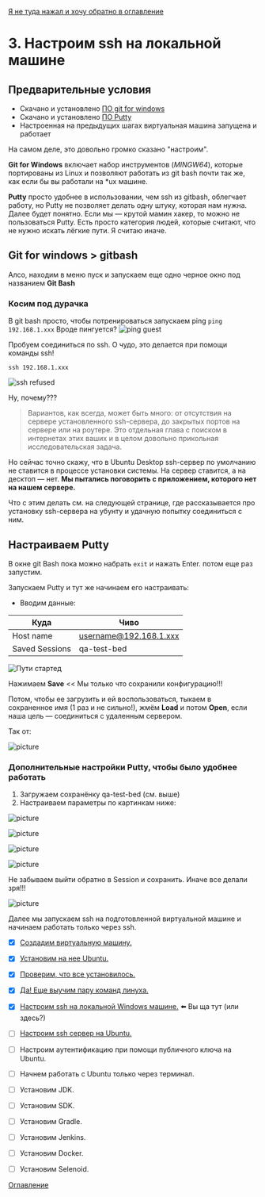 [Я не туда нажал и хочу обратно в оглавление](./000%20toc.md)
# 3. Настроим ssh на локальной машине
## Предварительные условия
- Скачано и установлено [ПО git for windows](https://gitforwindows.org/) 
- Скачано и установлено [ПО Putty](https://putty.org/) 
- Настроенная на предыдущих шагах виртуальная машина запущена и работает

На самом деле, это довольно громко сказано "настроим".

**Git for Windows** включает набор инструментов (*MINGW64*), которые портированы из Linux и позволяют работать из git bash почти так же, как если бы вы работали на *ux машине.

**Putty** просто удобнее в использовании, чем ssh из gitbash, облегчает работу, но Putty не позволяет делать одну штуку, которая нам нужна. Далее будет понятно.
Если мы — крутой мамин хакер, то можно не пользоваться Putty. Есть просто категория людей, которые считают, что не нужно искать лёгкие пути. Я считаю иначе.

## Git for windows > gitbash
Алсо, находим в меню пуск и запускаем еще одно черное окно под названием **Git Bash**
### Косим под дурачка
В git bash просто, чтобы потренироваться запускаем ping
```ping 192.168.1.xxx```
Вроде пингуется?
![ping guest](./img/007%20LocalSshPingFromGitBash.png)

Пробуем соединиться по ssh. О чудо, это делается при помощи команды ssh!

```ssh 192.168.1.xxx ```

![ssh refused](./img/007%20sshCOnnectionRefused.png)

Ну, почему???

> Вариантов, как всегда, может быть много: от отсутствия на сервере установленного ssh-сервера, до закрытых портов на сервере или на роутере. Это отдельная глава с поиском в интернетах этих ваших и в целом довольно прикольная исследовательская задача.

Но сейчас точно скажу, что в Ubuntu Desktop ssh-сервер по умолчанию не ставится в процессе установки системы. На сервер ставится, а на десктоп — нет. **Мы пытались поговорить с приложением, которого нет на нашем сервере.**

Что с этим делать см. на следующей странице, где рассказывается про установку ssh-сервера на убунту и удачную попытку соединиться с ним.

## Настраиваем Putty
В окне git Bash пока можно набрать ``` exit ``` и нажать Enter. потом еще раз запустим.

Запускаем Putty и тут же начинаем его настраивать:
- Вводим данные:

Куда | Чиво
-----|----
 Host name| username@192.168.1.xxx
 Saved Sessions | qa-test-bed

![Пути стартед](./img/007%20PuttyStart.png)

Нажимаем **Save** << Мы только что сохранили конфигурацию!!!

Потом, чтобы ее загрузить и ей воспользоваться, тыкаем в сохраненное имя (1 раз и не сильно!), жмём **Load** и потом **Open**, если наша цель — соединиться с удаленным сервером.

Так от:

![picture](./img/007%20PuttySavedSessions.png)

### Дополнительные настройки Putty, чтобы было удобнее работать 

1. Загружаем сохранёнку qa-test-bed (см. выше)
2. Настраиваем параметры по картинкам ниже:

![picture](./img/007%20PuttyLogging.png)

![picture](./img/007%20PuttyWindow.png)

![picture](./img/007%20PuttyBehaviour.png)

![picture](./img/007%20PuttyTranslation.png)

Не забываем выйти обратно в Session и сохранить. Иначе все делали зря!!!

![picture](./img/007%20PuttySaveAgain.png)

Далее мы запускаем ssh на подготовленной виртуальной машине и начинаем работать только через ssh.
- [x] [Создадим виртуальную машину.](005%20vm%20and%20ubuntu.md)
- [x] [Установим на нее Ubuntu.](005%20vm%20and%20ubuntu.md)
- [x] [Проверим, что все установилось.](006%20checkWeAreOkay.md) 
- [x] [Да! Еще выучим пару команд линуха.](006%20checkWeAreOkay.md)
- [x] [Настроим ssh на локальной Windows машине.](007%20sshLocalWindows.md) :arrow_left: Вы ща тут (или здесь?)
- [ ] [Настроим ssh сервер на Ubuntu.](008%20sshOnVm.md)
- [ ] Настроим аутентификацию при помощи публичного ключа на Ubuntu.
- [ ] Начнем работать с Ubuntu только через терминал.
- [ ] Установим JDK.
- [ ] Установим SDK.
- [ ] Установим Gradle.
- [ ] Установим Jenkins.
- [ ] Установим Docker.
- [ ] Установим Selenoid.


[Оглавление](./000%20toc.md)